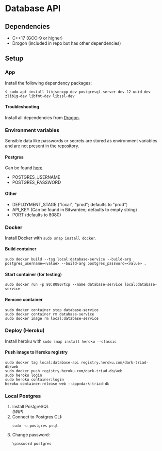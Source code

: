 # Database API

## Dependencies

- C++17 (GCC-9 or higher)
- Drogon (included in repo but has other dependencies)

## Setup

### App

Install the following dependency packages:

```shell
$ sudo apt install libjsoncpp-dev postgresql-server-dev-12 uuid-dev zlib1g-dev libfmt-dev libssl-dev
```

#### Troubleshooting

Install all dependencies from [Drogon](https://github.com/an-tao/drogon).

### Environment variables

Sensible data like passwords or secrets are stored as environment variables and are not present in the repository.

#### Postgres

Can be found [here](https://data.heroku.com/datastores/08979ddc-6642-4d2f-a460-596086581d29#administration).

- POSTGRES_USERNAME
- POSTGRES_PASSWORD

#### Other

- DEPLOYMENT_STAGE ("local", "prod"; defaults to "prod")
- API_KEY (Can be found in Bitwarden; defaults to empty string)
- PORT (defaults to 8080)

### Docker

Install Docker with `sudo snap install docker`.

#### Build container

```shell
sudo docker build --tag local:database-service --build-arg postgres_username=<value> --build-arg postgres_password=<value> .
```

#### Start container (for testing)

```shell
sudo docker run -p 80:8080/tcp --name database-service local:database-service
```

#### Remove container

```shell
sudo docker container stop database-service
sudo docker container rm database-service
sudo docker image rm local:database-service
```

### Deploy (Heroku)

Install heroku with `sudo snap install heroku --classic`

#### Push image to Heroku registry

```shell
sudo docker tag local:database-api registry.heroku.com/dark-triad-db/web
sudo docker push registry.heroku.com/dark-triad-db/web
sudo heroku login
sudo heroku container:login
heroku container:release web --app=dark-triad-db
```

### Local Postgres

1. Install PostgreSQL  
   *(WIP)*
2. Connect to Postgres CLI:
   ```shell
   sudo -u postgres psql
   ```
3. Change password:
   ```
   \password postgres
   ```